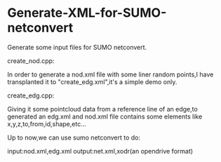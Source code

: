 # Generate-XML-for-SUMO-netconvert
Generate some input files for SUMO netconvert.

create_nod.cpp:
   
In order to generate a nod.xml file with some liner random points,I have transplanted it to "create_edg.xml",it's a simple demo only.


create_edg.cpp:

Giving it some pointcloud data from a reference line of an edge,to generated an edg.xml and nod.xml file contains some elements like x,y,z,to,from,id,shape,etc... 


Up to now,we can use sumo netconvert to do:

input:nod.xml,edg.xml
output:net.xml,xodr(an opendrive format)

